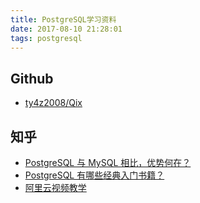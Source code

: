 ```yaml
---
title: PostgreSQL学习资料
date: 2017-08-10 21:28:01
tags: postgresql
---
```


## Github
* [ty4z2008/Qix](https://github.com/ty4z2008/Qix/blob/master/pg.md)

## 知乎
* [PostgreSQL 与 MySQL 相比，优势何在？](https://www.zhihu.com/question/20010554)
* [PostgreSQL 有哪些经典入门书籍？](https://www.zhihu.com/question/28085660)
* [阿里云视频教学](https://edu.aliyun.com/course/52)

